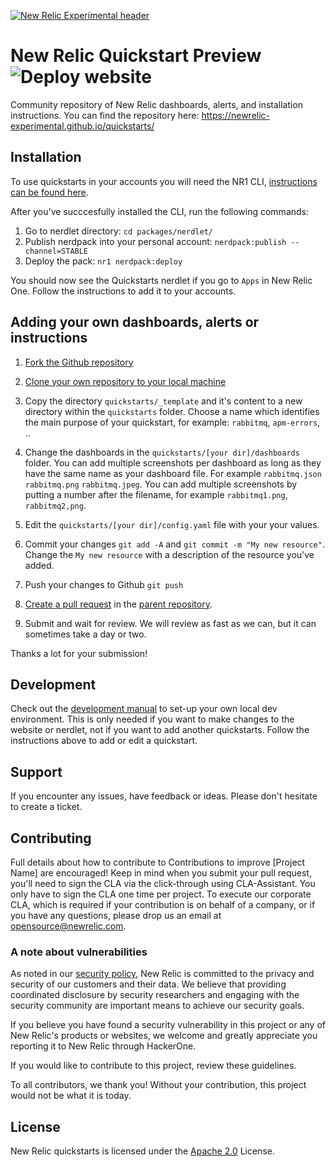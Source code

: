 [![New Relic Experimental header](https://github.com/newrelic/opensource-website/raw/master/src/images/categories/Experimental.png)](https://opensource.newrelic.com/oss-category/#new-relic-experimental)

# New Relic Quickstart Preview ![Deploy website](https://github.com/newrelic-experimental/quickstarts/workflows/Deploy%20website/badge.svg?branch=master)

Community repository of New Relic dashboards, alerts, and installation instructions. You can find the repository here: https://newrelic-experimental.github.io/quickstarts/

## Installation

To use quickstarts in your accounts you will need the NR1 CLI, [instructions can be found here](https://one.newrelic.com/launcher/developer-center.launcher?pane=eyJuZXJkbGV0SWQiOiJkZXZlbG9wZXItY2VudGVyLmRldmVsb3Blci1jZW50ZXIifQ==).

After you've succcesfully installed the CLI, run the following commands:

1. Go to nerdlet directory: `cd packages/nerdlet/`
2. Publish nerdpack into your personal account: `nerdpack:publish --channel=STABLE`
3. Deploy the pack: `nr1 nerdpack:deploy`

You should now see the Quickstarts nerdlet if you go to `Apps` in New Relic One. Follow the instructions to add it to your accounts.

## Adding your own dashboards, alerts or instructions

1. [Fork the Github repository](https://help.github.com/en/github/getting-started-with-github/fork-a-repo#fork-an-example-repository)

2. [Clone your own repository to your local machine](https://help.github.com/en/github/creating-cloning-and-archiving-repositories/cloning-a-repository)

3. Copy the directory `quickstarts/_template` and it's content to a new directory within the `quickstarts` folder. Choose a name which identifies the main purpose of your quickstart, for example: `rabbitmq`, `apm-errors`, ..

4. Change the dashboards in the `quickstarts/[your dir]/dashboards` folder. You can add multiple screenshots per dashboard as long as they have the same name as your dashboard file. For example `rabbitmq.json` `rabbitmq.png` `rabbitmq.jpeg`. You can add multiple screenshots by putting a number after the filename, for example `rabbitmq1.png`, `rabbitmq2,png`.

5. Edit the `quickstarts/[your dir]/config.yaml` file with your your values.

6. Commit your changes `git add -A` and `git commit -m "My new resource"`. Change the `My new resource` with a description of the resource you've added.

7. Push your changes to Github `git push`

8. [Create a pull request](https://help.github.com/en/github/collaborating-with-issues-and-pull-requests/creating-a-pull-request) in the [parent repository](https://github.com/newrelic-experimental/quickstarts/compare?expand=1).

9. Submit and wait for review. We will review as fast as we can, but it can sometimes take a day or two.

Thanks a lot for your submission!


## Development

Check out the [development manual](./DEVELOPMENT.md) to set-up your own local dev environment. This is only needed if you want to make changes to the website or nerdlet, not if you want to add another quickstarts. Follow the instructions above to add or edit a quickstart.

## Support

If you encounter any issues, have feedback or ideas. Please don't hesitate to create a ticket.
<!-- New Relic hosts and moderates an online forum where customers can interact with New Relic employees as well as other customers to get help and share best practices. Like all official New Relic open source projects, there's a related Community topic in the New Relic Explorers Hub. You can find this project's topic/threads here:

>Add the url for the support thread here -->

## Contributing
Full details about how to contribute to
Contributions to improve [Project Name] are encouraged! Keep in mind when you submit your pull request, you'll need to sign the CLA via the click-through using CLA-Assistant. You only have to sign the CLA one time per project.
To execute our corporate CLA, which is required if your contribution is on behalf of a company, or if you have any questions, please drop us an email at opensource@newrelic.com.

### A note about vulnerabilities

As noted in our [security policy](https://github.com/newrelic-experimental/quickstarts/security/policy), New Relic is committed to the privacy and security of our customers and their data. We believe that providing coordinated disclosure by security researchers and engaging with the security community are important means to achieve our security goals.

If you believe you have found a security vulnerability in this project or any of New Relic's products or websites, we welcome and greatly appreciate you reporting it to New Relic through HackerOne.

If you would like to contribute to this project, review these guidelines.

To all contributors, we thank you! Without your contribution, this project would not be what it is today.

## License
New Relic quickstarts is licensed under the [Apache 2.0](http://apache.org/licenses/LICENSE-2.0.txt) License.

